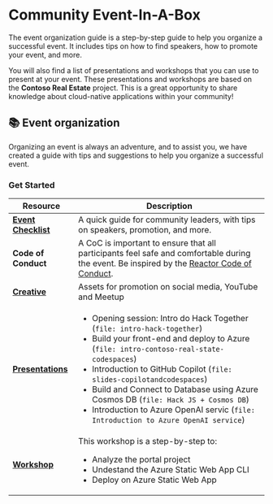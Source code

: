 # Community Event-In-A-Box

The event organization guide is a step-by-step guide to help you organize a successful event. It includes tips on how to find speakers, how to promote your event, and more.

You will also find a list of presentations and workshops that you can use to present at your event. These presentations and workshops are based on the **Contoso Real Estate** project. This is a great opportunity to share knowledge about cloud-native applications within your community!

## 📚 Event organization
Organizing an event is always an adventure, and to assist you, we have created a guide with tips and suggestions to help you organize a successful event.

### Get Started

| Resource      | Description |
| ----------- | ----------- |
| **[Event Checklist](event-organization/README.md)**      | A quick guide for community leaders, with tips on speakers, promotion, and more. |
| **Code of Conduct**   | A CoC is important to ensure that all participants feel safe and comfortable during the event. Be inspired by the [Reactor Code of Conduct](https://developer.microsoft.com/reactor/CodeOfConduct/).       |
| **[Creative](event-organization/Creative)**   | Assets for promotion on social media, YouTube and Meetup      |
| **[Presentations](content/presentations)**   | <ul><li>Opening session: Intro do Hack Together (`file: intro-hack-together`)</li><li>Build your front-end and deploy to Azure (`file: intro-contoso-real-state-codespaces`)</li><li>Introduction to GitHub Copilot (`file: slides-copilotandcodespaces`)</li><li>Build and Connect to Database using Azure Cosmos DB (`file: Hack JS + Cosmos DB`)</li><li>Introduction to Azure OpenAI servic (`file: Introduction to Azure OpenAI service`)</li></ul>      |
| **[Workshop](content)**   | This workshop is a step-by-step to:<ul> <li>Analyze the portal project</li><li>Undestand the Azure Static Web App CLI</li><li>Deploy on Azure Static Web App </li>    |
